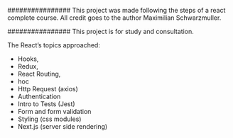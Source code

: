 ################
This project was made following the steps of a react complete course. All credit goes to the author Maximilian Schwarzmuller.

################
This project is for study and consultation.

The React’s topics approached: 
 - Hooks, 
 - Redux, 
 - React Routing,
 - hoc
 - Http Request (axios)
 - Authentication
 - Intro to Tests (Jest)
 - Form and form validation
 - Styling (css modules)
 - Next.js (server side rendering)

